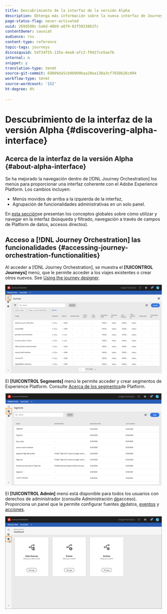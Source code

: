 ```yaml
---
title: Descubrimiento de la interfaz de la versión Alpha
description: Obtenga más información sobre la nueva interfaz de Journey Orchestration.
page-status-flag: never-activated
uuid: 269d590c-5a6d-40b9-a879-02f5033863fc
contentOwner: sauviat
audience: rns
content-type: reference
topic-tags: journeys
discoiquuid: 5df34f55-135a-4ea8-afc2-f9427ce5ae7b
internal: n
snippet: y
translation-type: tm+mt
source-git-commit: 69809da5cb96099baa20ea130a3cf7650b26c094
workflow-type: tm+mt
source-wordcount: '152'
ht-degree: 0%

---
```



# Descubrimiento de la interfaz de la versión Alpha {#discovering-alpha-interface}

## Acerca de la interfaz de la versión Alpha {#about-alpha-interface}

Se ha mejorado la navegación dentro de [!DNL Journey Orchestration] los menús para proporcionar una interfaz coherente con el Adobe Experience Platform. Los cambios incluyen:

* Menús movidos de arriba a la izquierda de la interfaz,
* Agrupación de funcionalidades administrativas en un solo panel.

En [esta sección](../about/user-interface.md)se presentan los conceptos globales sobre cómo utilizar y navegar en la interfaz (búsqueda y filtrado, navegación a través de campos de Platform de datos, accesos directos).

## Acceso a [!DNL Journey Orchestration] las funcionalidades {#accessing-journey-orchestration-functionalities}

Al acceder a [!DNL Journey Orchestration], se muestra el **[!UICONTROL Journeys]** menú, que le permite acceder a los viajes existentes o crear otros nuevos. See [Using the journey designer](../building-journeys/using-the-journey-designer.md).

![](../assets/interface-journeys.png)

El **[!UICONTROL Segments]** menú le permite acceder y crear segmentos de Experience Platform. Consulte [Acerca de los segmentos](../segment/about-segments.md)de Platform.

![](../assets/interface-segments.png)

El **[!UICONTROL Admin]** menú está disponible para todos los usuarios con derechos de administrador (consulte Administración [de](../about/access-management.md)acceso). Proporciona un panel que le permite configurar fuentes [de](../datasource/about-data-sources.md)datos, [eventos](../event/about-events.md) y [acciones](../action/action.md).

![](../assets/interface-admin-dashboard.png)
